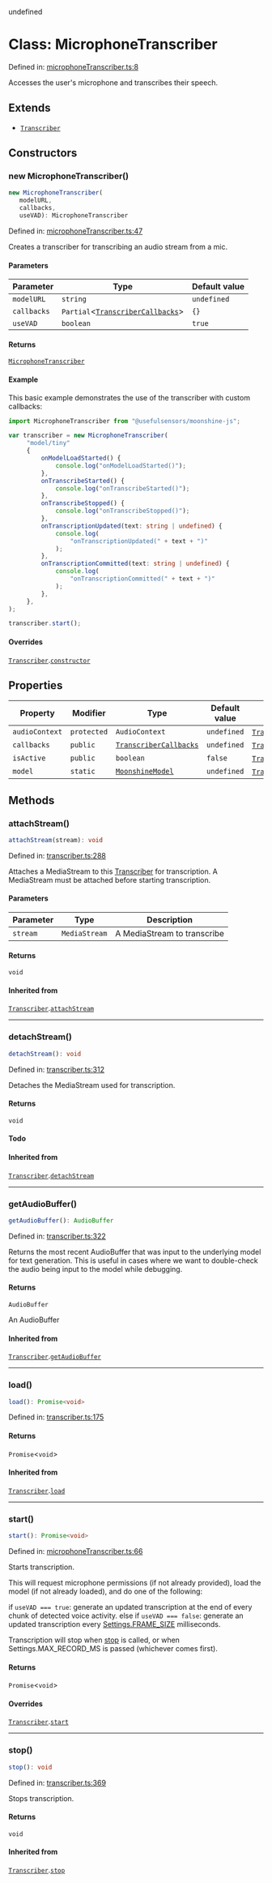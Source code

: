 undefined
# Class: MicrophoneTranscriber

Defined in: [microphoneTranscriber.ts:8](https://github.com/moonshine-ai/moonshine-js/blob/main/src/microphoneTranscriber.ts#L8)

Accesses the user's microphone and transcribes their speech.

## Extends

- [`Transcriber`](/docs/api/classes/transcriber)

## Constructors

### new MicrophoneTranscriber()

```ts
new MicrophoneTranscriber(
   modelURL, 
   callbacks, 
   useVAD): MicrophoneTranscriber
```

Defined in: [microphoneTranscriber.ts:47](https://github.com/moonshine-ai/moonshine-js/blob/main/src/microphoneTranscriber.ts#L47)

Creates a transcriber for transcribing an audio stream from a mic.

#### Parameters

| Parameter | Type | Default value |
| ------ | ------ | ------ |
| `modelURL` | `string` | `undefined` |
| `callbacks` | `Partial`\<[`TranscriberCallbacks`](/docs/api/interfaces/transcribercallbacks)\> | `{}` |
| `useVAD` | `boolean` | `true` |

#### Returns

[`MicrophoneTranscriber`](/docs/api/classes/microphonetranscriber)

#### Example

This basic example demonstrates the use of the transcriber with custom callbacks:

``` ts
import MicrophoneTranscriber from "@usefulsensors/moonshine-js";

var transcriber = new MicrophoneTranscriber(
     "model/tiny"
     {
         onModelLoadStarted() {
             console.log("onModelLoadStarted()");
         },
         onTranscribeStarted() {
             console.log("onTranscribeStarted()");
         },
         onTranscribeStopped() {
             console.log("onTranscribeStopped()");
         },
         onTranscriptionUpdated(text: string | undefined) {
             console.log(
                 "onTranscriptionUpdated(" + text + ")"
             );
         },
         onTranscriptionCommitted(text: string | undefined) {
             console.log(
                 "onTranscriptionCommitted(" + text + ")"
             );
         },
     },
);

transcriber.start();
```

#### Overrides

[`Transcriber`](/docs/api/classes/transcriber).[`constructor`](/docs/api/classes/transcriber#constructors)

## Properties

| Property | Modifier | Type | Default value | Inherited from | Defined in |
| ------ | ------ | ------ | ------ | ------ | ------ |
| <a id="audiocontext"></a> `audioContext` | `protected` | `AudioContext` | `undefined` | [`Transcriber`](/docs/api/classes/transcriber).[`audioContext`](/docs/api/classes/transcriber#audiocontext) | [transcriber.ts:106](https://github.com/moonshine-ai/moonshine-js/blob/main/src/transcriber.ts#L106) |
| <a id="callbacks-1"></a> `callbacks` | `public` | [`TranscriberCallbacks`](/docs/api/interfaces/transcribercallbacks) | `undefined` | [`Transcriber`](/docs/api/classes/transcriber).[`callbacks`](/docs/api/classes/transcriber#callbacks-1) | [transcriber.ts:100](https://github.com/moonshine-ai/moonshine-js/blob/main/src/transcriber.ts#L100) |
| <a id="isactive"></a> `isActive` | `public` | `boolean` | `false` | [`Transcriber`](/docs/api/classes/transcriber).[`isActive`](/docs/api/classes/transcriber#isactive) | [transcriber.ts:107](https://github.com/moonshine-ai/moonshine-js/blob/main/src/transcriber.ts#L107) |
| <a id="model"></a> `model` | `static` | [`MoonshineModel`](/docs/api/classes/moonshinemodel) | `undefined` | [`Transcriber`](/docs/api/classes/transcriber).[`model`](/docs/api/classes/transcriber#model) | [transcriber.ts:99](https://github.com/moonshine-ai/moonshine-js/blob/main/src/transcriber.ts#L99) |

## Methods

### attachStream()

```ts
attachStream(stream): void
```

Defined in: [transcriber.ts:288](https://github.com/moonshine-ai/moonshine-js/blob/main/src/transcriber.ts#L288)

Attaches a MediaStream to this [Transcriber](/docs/api/classes/transcriber) for transcription. A MediaStream must be attached before
starting transcription.

#### Parameters

| Parameter | Type | Description |
| ------ | ------ | ------ |
| `stream` | `MediaStream` | A MediaStream to transcribe |

#### Returns

`void`

#### Inherited from

[`Transcriber`](/docs/api/classes/transcriber).[`attachStream`](/docs/api/classes/transcriber#attachstream)

***

### detachStream()

```ts
detachStream(): void
```

Defined in: [transcriber.ts:312](https://github.com/moonshine-ai/moonshine-js/blob/main/src/transcriber.ts#L312)

Detaches the MediaStream used for transcription.

#### Returns

`void`

#### Todo

#### Inherited from

[`Transcriber`](/docs/api/classes/transcriber).[`detachStream`](/docs/api/classes/transcriber#detachstream)

***

### getAudioBuffer()

```ts
getAudioBuffer(): AudioBuffer
```

Defined in: [transcriber.ts:322](https://github.com/moonshine-ai/moonshine-js/blob/main/src/transcriber.ts#L322)

Returns the most recent AudioBuffer that was input to the underlying model for text generation. This is useful in cases where
we want to double-check the audio being input to the model while debugging.

#### Returns

`AudioBuffer`

An AudioBuffer

#### Inherited from

[`Transcriber`](/docs/api/classes/transcriber).[`getAudioBuffer`](/docs/api/classes/transcriber#getaudiobuffer)

***

### load()

```ts
load(): Promise<void>
```

Defined in: [transcriber.ts:175](https://github.com/moonshine-ai/moonshine-js/blob/main/src/transcriber.ts#L175)

#### Returns

`Promise`\<`void`\>

#### Inherited from

[`Transcriber`](/docs/api/classes/transcriber).[`load`](/docs/api/classes/transcriber#load)

***

### start()

```ts
start(): Promise<void>
```

Defined in: [microphoneTranscriber.ts:66](https://github.com/moonshine-ai/moonshine-js/blob/main/src/microphoneTranscriber.ts#L66)

Starts transcription.

This will request microphone permissions (if not already provided), load the model (if not already loaded), and do
one of the following:

if `useVAD === true`: generate an updated transcription at the end of every chunk of detected voice activity.
else if `useVAD === false`: generate an updated transcription every [Settings.FRAME\_SIZE](/docs/api/variables/settings#frame_size) milliseconds. 

Transcription will stop when [stop](/docs/api/classes/microphonetranscriber#stop) is called, or when Settings.MAX\_RECORD\_MS is passed (whichever comes first).

#### Returns

`Promise`\<`void`\>

#### Overrides

[`Transcriber`](/docs/api/classes/transcriber).[`start`](/docs/api/classes/transcriber#start)

***

### stop()

```ts
stop(): void
```

Defined in: [transcriber.ts:369](https://github.com/moonshine-ai/moonshine-js/blob/main/src/transcriber.ts#L369)

Stops transcription.

#### Returns

`void`

#### Inherited from

[`Transcriber`](/docs/api/classes/transcriber).[`stop`](/docs/api/classes/transcriber#stop)


